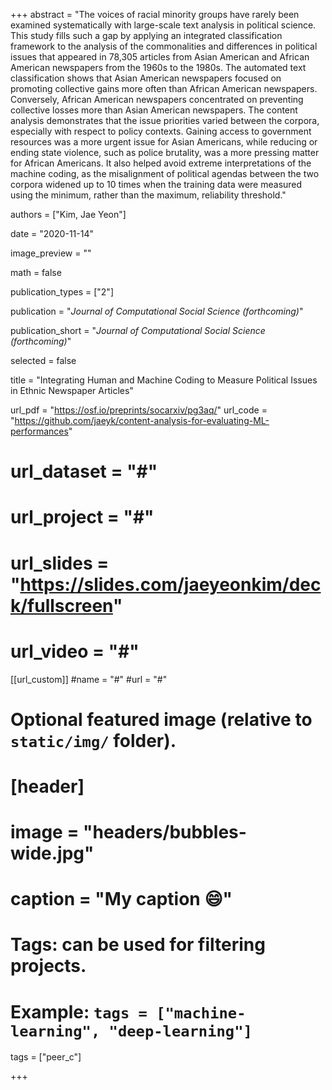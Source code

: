 +++
abstract = "The voices of racial minority groups have rarely been examined systematically with large-scale text analysis in political science. This study fills such a gap by applying an integrated classification framework to the analysis of the commonalities and differences in political issues that appeared in 78,305 articles from Asian American and African American newspapers from the 1960s to the 1980s. The automated text classification shows that Asian American newspapers focused on promoting collective gains more often than African American newspapers. Conversely, African American newspapers concentrated on preventing collective losses more than Asian American newspapers. The content analysis demonstrates that the issue priorities varied between the corpora, especially with respect to policy contexts. Gaining access to government resources was a more urgent issue for Asian Americans, while reducing or ending state violence, such as police brutality, was a more pressing matter for African Americans. It also helped avoid extreme interpretations of the machine coding, as the misalignment of political agendas between the two corpora widened up to 10 times when the training data were measured using the minimum, rather than the maximum, reliability threshold."

authors = ["Kim, Jae Yeon"]

date = "2020-11-14"

image_preview = ""

math = false

publication_types = ["2"]

publication = "*Journal of Computational Social Science (forthcoming)*"

publication_short = "*Journal of Computational Social Science (forthcoming)*"

selected = false

title = "Integrating Human and Machine Coding to Measure Political Issues in Ethnic Newspaper Articles"

url_pdf = "https://osf.io/preprints/socarxiv/pg3aq/"
url_code = "https://github.com/jaeyk/content-analysis-for-evaluating-ML-performances"
# url_dataset = "#"
# url_project = "#"
# url_slides = "https://slides.com/jaeyeonkim/deck/fullscreen"
# url_video = "#"

[[url_custom]]
#name = "#"
#url = "#"

# Optional featured image (relative to `static/img/` folder).
# [header]
# image = "headers/bubbles-wide.jpg"
# caption = "My caption :smile:"

# Tags: can be used for filtering projects.
# Example: `tags = ["machine-learning", "deep-learning"]`
tags = ["peer_c"]

+++

<!-- More detail can easily be written here using *Markdown* and $\rm \LaTeX$ math code. -->
